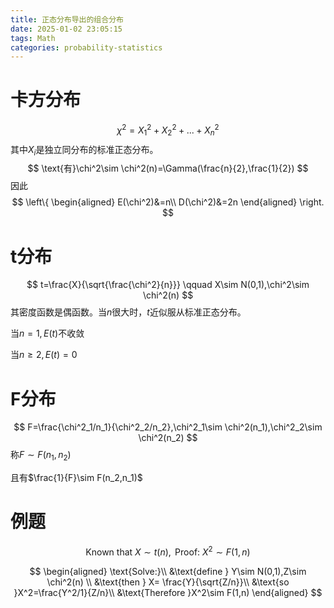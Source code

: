 ```yaml
---
title: 正态分布导出的组合分布
date: 2025-01-02 23:05:15
tags: Math
categories: probability-statistics
---
```


# 卡方分布
$$
\chi^2=X_1^2+X_2^2+...+X_n^2
$$
其中$X_i$是独立同分布的标准正态分布。
$$
\text{有}\chi^2\sim \chi^2(n)=\Gamma(\frac{n}{2},\frac{1}{2})
$$
因此
$$
\left\{
    \begin{aligned}
    E(\chi^2)&=n\\
    D(\chi^2)&=2n
    \end{aligned}
\right.
$$

# t分布
$$
t=\frac{X}{\sqrt{\frac{\chi^2}{n}}}
\qquad X\sim N(0,1),\chi^2\sim \chi^2(n)
$$
其密度函数是偶函数。当$n$很大时，$t$近似服从标准正态分布。

当$n=1,E(t)$不收敛

当$n\geq 2,E(t)=0$


# F分布
$$
F=\frac{\chi^2_1/n_1}{\chi^2_2/n_2},\chi^2_1\sim \chi^2(n_1),\chi^2_2\sim \chi^2(n_2)
$$
称$F\sim F(n_1,n_2)$

且有$\frac{1}{F}\sim F(n_2,n_1)$


# 例题
$$
\text{Known that }X\sim t(n),\text{ Proof: }X^2\sim F(1,n)
$$

$$
\begin{aligned}
    \text{Solve:}\\
    &\text{define } Y\sim N(0,1),Z\sim \chi^2(n) \\
    &\text{then } X= \frac{Y}{\sqrt{Z/n}}\\
    &\text{so }X^2=\frac{Y^2/1}{Z/n}\\
    &\text{Therefore }X^2\sim F(1,n)
\end{aligned}
$$
